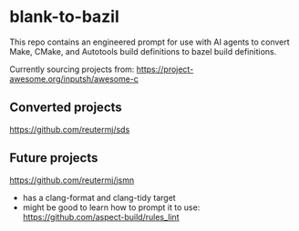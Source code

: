 # blank-to-bazil

This repo contains an engineered prompt for use with AI agents to convert Make, CMake, and Autotools build definitions to bazel build definitions.

Currently sourcing projects from: https://project-awesome.org/inputsh/awesome-c

## Converted projects

https://github.com/reutermj/sds

## Future projects

https://github.com/reutermj/jsmn
* has a clang-format and clang-tidy target
* might be good to learn how to prompt it to use: https://github.com/aspect-build/rules_lint
